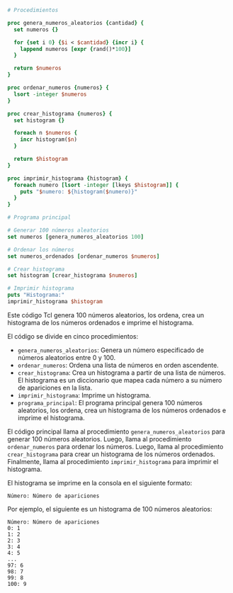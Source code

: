 ```tcl
# Procedimientos

proc genera_numeros_aleatorios {cantidad} {
  set numeros {}

  for {set i 0} {$i < $cantidad} {incr i} {
    lappend numeros [expr {rand()*100}]
  }

  return $numeros
}

proc ordenar_numeros {numeros} {
  lsort -integer $numeros
}

proc crear_histograma {numeros} {
  set histogram {}

  foreach n $numeros {
    incr histogram($n)
  }

  return $histogram
}

proc imprimir_histograma {histogram} {
  foreach numero [lsort -integer [lkeys $histogram]] {
    puts "$numero: ${histogram($numero)}"
  }
}

# Programa principal

# Generar 100 números aleatorios
set numeros [genera_numeros_aleatorios 100]

# Ordenar los números
set numeros_ordenados [ordenar_numeros $numeros]

# Crear histograma
set histogram [crear_histograma $numeros]

# Imprimir histograma
puts "Histograma:"
imprimir_histograma $histogram
```

Este código Tcl genera 100 números aleatorios, los ordena, crea un histograma de los números ordenados e imprime el histograma.

El código se divide en cinco procedimientos:

* `genera_numeros_aleatorios`: Genera un número especificado de números aleatorios entre 0 y 100.
* `ordenar_numeros`: Ordena una lista de números en orden ascendente.
* `crear_histograma`: Crea un histograma a partir de una lista de números. El histograma es un diccionario que mapea cada número a su número de apariciones en la lista.
* `imprimir_histograma`: Imprime un histograma.
* `programa_principal`: El programa principal genera 100 números aleatorios, los ordena, crea un histograma de los números ordenados e imprime el histograma.

El código principal llama al procedimiento `genera_numeros_aleatorios` para generar 100 números aleatorios. Luego, llama al procedimiento `ordenar_numeros` para ordenar los números. Luego, llama al procedimiento `crear_histograma` para crear un histograma de los números ordenados. Finalmente, llama al procedimiento `imprimir_histograma` para imprimir el histograma.

El histograma se imprime en la consola en el siguiente formato:

```
Número: Número de apariciones
```

Por ejemplo, el siguiente es un histograma de 100 números aleatorios:

```
Número: Número de apariciones
0: 1
1: 2
2: 3
3: 4
4: 5
...
97: 6
98: 7
99: 8
100: 9
```